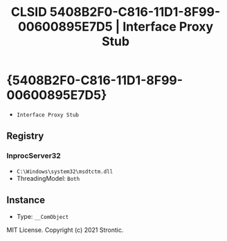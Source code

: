 ﻿---
title: "CLSID 5408B2F0-C816-11D1-8F99-00600895E7D5 | Interface Proxy Stub"
excerpt: What is COM-Object CLSID 5408B2F0-C816-11D1-8F99-00600895E7D5?
---

# {5408B2F0-C816-11D1-8F99-00600895E7D5}

* `Interface Proxy Stub`

## Registry


### InprocServer32

* `C:\Windows\system32\msdtctm.dll`
* ThreadingModel: `Both`

## Instance

* Type: `__ComObject`

MIT License. Copyright (c) 2021 Strontic.


